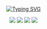<div align="center">
 

<a href="https://git.io/typing-svg"><img src="https://readme-typing-svg.demolab.com?font=Fira+Code&weight=500&size=15&pause=1000&color=F7F037&background=000000&center=true&width=650&height=57&lines=+%22I+will+prepare+and+someday+my+chance+will+come.%22++-+Abraham+Lincoln" alt="Typing SVG" /></a>

<img src="https://img.shields.io/badge/html5-E34F26?style=for-the-badge&logo=html5&logoColor=white"> 
  <img src="https://img.shields.io/badge/css-1572B6?style=for-the-badge&logo=css3&logoColor=white"> 
  <img src="https://img.shields.io/badge/javascript-F7DF1E?style=for-the-badge&logo=javascript&logoColor=black"> 
  <img src="https://img.shields.io/badge/React-20232A?style=for-the-badge&logo=react&logoColor=61DAFB"> 
<!--
**shofjablas/shofjablas** is a ✨ _special_ ✨ repository because its `README.md` (this file) appears on your GitHub profile.


<!--![Anurag's GitHub stats](https://github-readme-stats.vercel.app/api?username=shofjablas&show_icons=true&theme=radical)
